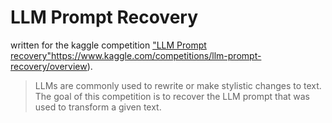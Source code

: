 # LLM Prompt Recovery

written for the kaggle competition [&#34;LLM Prompt recovery&#34;]()https://www.kaggle.com/competitions/llm-prompt-recovery/overview).

> LLMs are commonly used to rewrite or make stylistic changes to text. The goal of this competition is to recover the LLM prompt that was used to transform a given text.
